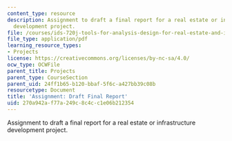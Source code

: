 ```yaml
---
content_type: resource
description: Assignment to draft a final report for a real estate or infrastructure
  development project.
file: /courses/ids-720j-tools-for-analysis-design-for-real-estate-and-infrastructure-development-spring-2010/270a942af77a249c8c4cc1e06b212354_MITESD_712S10_proj05.pdf
file_type: application/pdf
learning_resource_types:
- Projects
license: https://creativecommons.org/licenses/by-nc-sa/4.0/
ocw_type: OCWFile
parent_title: Projects
parent_type: CourseSection
parent_uid: 24ff1b65-b120-bbaf-5f6c-a427bb39c08b
resourcetype: Document
title: 'Assignment: Draft Final Report'
uid: 270a942a-f77a-249c-8c4c-c1e06b212354
---
```

Assignment to draft a final report for a real estate or infrastructure development project.
